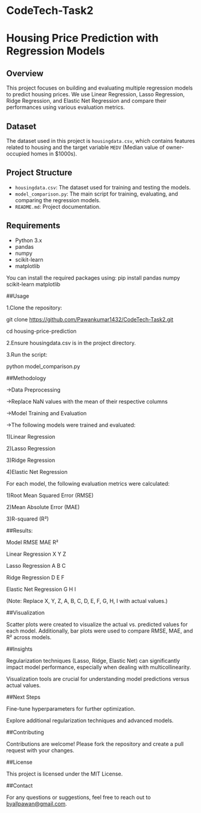 # CodeTech-Task2
# Housing Price Prediction with Regression Models
## Overview
This project focuses on building and evaluating multiple regression models to predict housing prices. We use Linear Regression, Lasso Regression, Ridge Regression, and Elastic Net Regression and compare their performances using various evaluation metrics.

## Dataset
The dataset used in this project is `housingdata.csv`, which contains features related to housing and the target variable `MEDV` (Median value of owner-occupied homes in $1000s).

## Project Structure
- `housingdata.csv`: The dataset used for training and testing the models.
- `model_comparison.py`: The main script for training, evaluating, and comparing the regression models.
- `README.md`: Project documentation.

## Requirements
- Python 3.x
- pandas
- numpy
- scikit-learn
- matplotlib

You can install the required packages using:
pip install pandas numpy scikit-learn matplotlib

##Usage

1.Clone the repository:

git clone  https://github.com/Pawankumar1432/CodeTech-Task2.git

cd housing-price-prediction

2.Ensure housingdata.csv is in the project directory.

3.Run the script:

python model_comparison.py


##Methodology

->Data Preprocessing

->Replace NaN values with the mean of their respective columns

->Model Training and Evaluation

->The following models were trained and evaluated:

  1)Linear Regression
  
  2)Lasso Regression
  
  3)Ridge Regression
  
  4)Elastic Net Regression

For each model, the following evaluation metrics were calculated:

1)Root Mean Squared Error (RMSE)

2)Mean Absolute Error (MAE)

3)R-squared (R²)

##Results:

Model	           RMSE	MAE	R²

Linear Regression	X	   Y	Z

Lasso Regression	A	   B	C

Ridge Regression	D	   E	F

Elastic Net Regression	G	H	I

(Note: Replace X, Y, Z, A, B, C, D, E, F, G, H, I with actual values.)

##Visualization

Scatter plots were created to visualize the actual vs. predicted values for each model. Additionally, bar plots were used to compare RMSE, MAE, and R² across models.

##Insights

Regularization techniques (Lasso, Ridge, Elastic Net) can significantly impact model performance, especially when dealing with multicollinearity.

Visualization tools are crucial for understanding model predictions versus actual values.

##Next Steps

Fine-tune hyperparameters for further optimization.

Explore additional regularization techniques and advanced models.

##Contributing

Contributions are welcome! Please fork the repository and create a pull request with your changes.

##License

This project is licensed under the MIT License.

##Contact

For any questions or suggestions, feel free to reach out to byallpawan@gmail.com.

